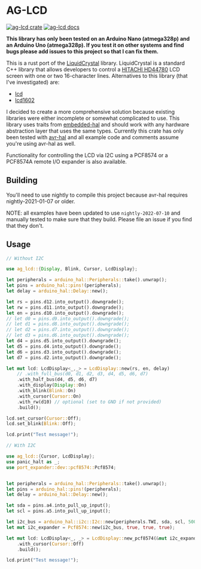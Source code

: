 # AG-LCD

[![ag-lcd crate](https://img.shields.io/badge/crates.io-v0.2.0-green)](https://crates.io/crates/ag-lcd)
[![ag-lcd docs](https://img.shields.io/badge/docs-ag--lcd-blue)](https://mjhouse.github.io/ag-lcd/ag_lcd/index.html)


**This library has only been tested on an Arduino Nano (atmega328p) and an Arduino Uno (atmega328p). If you test it on other systems and find bugs
please add issues to this project so that I can fix them.**

This is a rust port of the [LiquidCrystal](https://github.com/arduino-libraries/LiquidCrystal) library. LiquidCrystal 
is a standard C++ library that allows developers to control a [HITACHI HD44780](https://pdf1.alldatasheet.com/datasheet-pdf/view/63673/HITACHI/HD44780.html) 
LCD screen with one or two 16-character lines. Alternatives to this library (that I've investigated) are:

* [lcd](https://crates.io/crates/lcd)
* [lcd1602](https://crates.io/crates/lcd1602-rs)

I decided to create a more comprehensive solution because existing libraries were either incomplete or somewhat
complicated to use. This library uses traits from [embedded-hal](https://crates.io/crates/embedded-hal) and should work
with any hardware abstraction layer that uses the same types. Currently this crate has only been tested with [avr-hal](https://github.com/Rahix/avr-hal)
and all example code and comments assume you're using avr-hal as well.

Functionality for controlling the LCD via I2C using a PCF8574 or a PCF8574A remote I/O expander is also available.

## Building

You'll need to use nightly to compile this project because avr-hal requires nightly-2021-01-07 or older.

NOTE: all examples have been updated to use `nightly-2022-07-10` and manually tested to make sure that they build. Please file an issue if you find that they don't.

## Usage

```rust
// Without I2C

use ag_lcd::{Display, Blink, Cursor, LcdDisplay};

let peripherals = arduino_hal::Peripherals::take().unwrap();
let pins = arduino_hal::pins!(peripherals);
let delay = arduino_hal::Delay::new();

let rs = pins.d12.into_output().downgrade();
let rw = pins.d11.into_output().downgrade();
let en = pins.d10.into_output().downgrade();
// let d0 = pins.d9.into_output().downgrade();
// let d1 = pins.d8.into_output().downgrade();
// let d2 = pins.d7.into_output().downgrade();
// let d3 = pins.d6.into_output().downgrade();
let d4 = pins.d5.into_output().downgrade();
let d5 = pins.d4.into_output().downgrade();
let d6 = pins.d3.into_output().downgrade();
let d7 = pins.d2.into_output().downgrade();

let mut lcd: LcdDisplay<_,_> = LcdDisplay::new(rs, en, delay)
    // .with_full_bus(d0, d1, d2, d3, d4, d5, d6, d7)
    .with_half_bus(d4, d5, d6, d7)
    .with_display(Display::On)
    .with_blink(Blink::On)
    .with_cursor(Cursor::On)
    .with_rw(d10) // optional (set to GND if not provided)
    .build();

lcd.set_cursor(Cursor::Off);
lcd.set_blink(Blink::Off);

lcd.print("Test message!");
```

```rust
// With I2C

use ag_lcd::{Cursor, LcdDisplay};
use panic_halt as _;
use port_expander::dev::pcf8574::Pcf8574;


let peripherals = arduino_hal::Peripherals::take().unwrap();
let pins = arduino_hal::pins!(peripherals);
let delay = arduino_hal::Delay::new();

let sda = pins.a4.into_pull_up_input();
let scl = pins.a5.into_pull_up_input();

let i2c_bus = arduino_hal::i2c::I2c::new(peripherals.TWI, sda, scl, 50000);
let mut i2c_expander = Pcf8574::new(i2c_bus, true, true, true);

let mut lcd: LcdDisplay<_, _> = LcdDisplay::new_pcf8574(&mut i2c_expander, delay)
    .with_cursor(Cursor::Off)
    .build();

lcd.print("Test message!");
```
